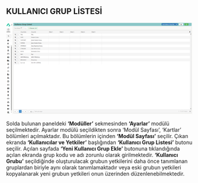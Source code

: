 
## KULLANICI GRUP LİSTESİ 

[![Image](../Ayarlar/kullanıcıgruplistesi.png)](kullanıcıgruplistesi)

Solda bulunan paneldeki **‘Modüller’** sekmesinden **‘Ayarlar’** modülü seçilmektedir. Ayarlar modülü seçildikten sonra ‘Modül Sayfası’, ‘Kartlar’ bölümleri açılmaktadır. Bu bölümlerin içinden **‘Modül Sayfası’** seçilir. Çıkan ekranda **‘Kullanıcılar ve Yetkiler’** başlığından **‘Kullanıcı Grup Listesi’** butonu seçilir. Açılan sayfada **‘Yeni Kullanıcı Grup Ekle’** butonuna tıklandığında açılan ekranda grup kodu ve adı zorunlu olarak girilmektedir. **‘Kullanıcı Grubu’** seçildiğinde oluşturulacak grubun yetkilerini daha önce tanımlanan gruplardan biriyle aynı olarak tanımlamaktadır veya eski grubun yetkileri kopyalanarak yeni grubun yetkileri onun üzerinden düzenlenebilmektedir. 